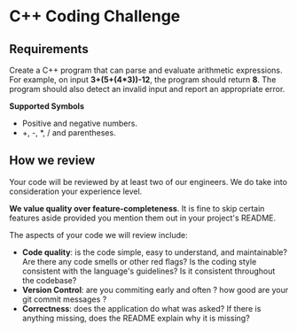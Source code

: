 # C++ Coding Challenge

## Requirements
Create a C++ program that can parse and evaluate arithmetic expressions. For example, on input **3+(5+(4*3))-12**, the program should return **8**. The program should also detect an invalid input and report an appropriate error.

**Supported Symbols**
- Positive and negative numbers.
- +, -, *, / and parentheses.

How we review
----------------

Your code will be reviewed by at least two of our engineers. We do take into consideration your experience level.

**We value quality over feature-completeness**. It is fine to skip certain features aside provided you mention them out in your project's README. 

The aspects of your code we will review include:

* **Code quality**: is the code simple, easy to understand, and maintainable?  Are there any code smells or other red flags? Is the coding style consistent with the language's guidelines? Is it consistent throughout the codebase?
* **Version Control**: are you commiting early and often ? how good are your git commit messages ? 
* **Correctness**: does the application do what was asked? If there is anything missing, does the README explain why it is missing? 
